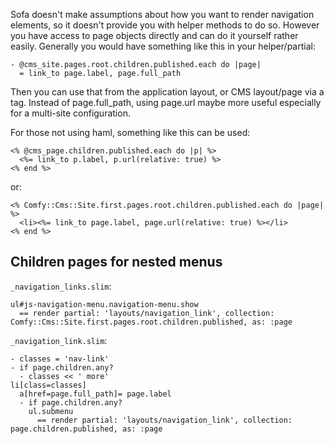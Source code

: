 Sofa doesn't make assumptions about how you want to render navigation elements, so it doesn't provide you with helper methods to do so. However you have access to page objects directly and can do it yourself rather easily. Generally you would have something like this in your helper/partial:

```haml
- @cms_site.pages.root.children.published.each do |page|
  = link_to page.label, page.full_path
```

Then you can use that from the application layout, or CMS layout/page via a tag.
Instead of page.full_path, using page.url maybe more useful especially for
a multi-site configuration.

For those not using haml, something like this can be used:

```erb
<% @cms_page.children.published.each do |p| %>
  <%= link_to p.label, p.url(relative: true) %>
<% end %>
```

or:

```erb
<% Comfy::Cms::Site.first.pages.root.children.published.each do |page| %>
  <li><%= link_to page.label, page.url(relative: true) %></li>
<% end %>
```

## Children pages for nested menus

`_navigation_links.slim`:
```slim
ul#js-navigation-menu.navigation-menu.show
  == render partial: 'layouts/navigation_link', collection: Comfy::Cms::Site.first.pages.root.children.published, as: :page
```

`_navigation_link.slim`:
```slim
- classes = 'nav-link'
- if page.children.any?
  - classes << ' more'
li[class=classes]
  a[href=page.full_path]= page.label
  - if page.children.any?
    ul.submenu
      == render partial: 'layouts/navigation_link', collection: page.children.published, as: :page
```
